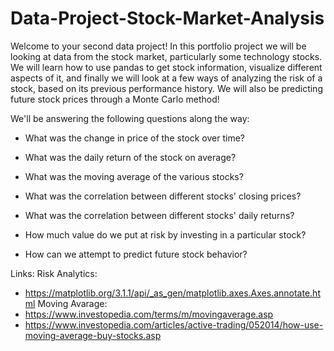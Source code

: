 # Data-Project-Stock-Market-Analysis

Welcome to your second data project! In this portfolio project we will be looking at data from the stock market, particularly some technology stocks. We will learn how to use pandas to get stock information, visualize different aspects of it, and finally we will look at a few ways of analyzing the risk of a stock, based on its previous performance history. We will also be predicting future stock prices through a Monte Carlo method!

We'll be answering the following questions along the way:

- What was the change in price of the stock over time?

- What was the daily return of the stock on average?

- What was the moving average of the various stocks?

- What was the correlation between different stocks' closing prices?

- What was the correlation between different stocks' daily returns?

- How much value do we put at risk by investing in a particular stock?

- How can we attempt to predict future stock behavior?


Links:
Risk Analytics: 
- https://matplotlib.org/3.1.1/api/_as_gen/matplotlib.axes.Axes.annotate.html 
Moving Avarage:
- https://www.investopedia.com/terms/m/movingaverage.asp
- https://www.investopedia.com/articles/active-trading/052014/how-use-moving-average-buy-stocks.asp
